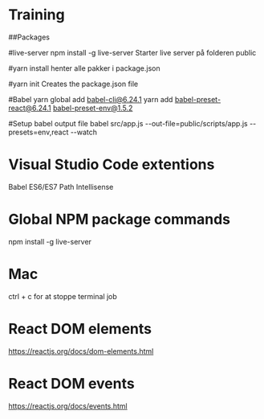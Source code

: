 # Training

##Packages

#live-server
npm install -g live-server
Starter live server på folderen public

#yarn install
henter alle pakker i package.json

#yarn init
Creates the package.json file


#Babel
yarn global add babel-cli@6.24.1
yarn add babel-preset-react@6.24.1 babel-preset-env@1.5.2

#Setup babel output file
babel src/app.js --out-file=public/scripts/app.js --presets=env,react --watch


# Visual Studio Code extentions
Babel ES6/ES7
Path Intellisense


# Global NPM package commands
npm install -g live-server


# Mac
ctrl + c for at stoppe terminal job


# React DOM elements
https://reactjs.org/docs/dom-elements.html


# React DOM events
https://reactjs.org/docs/events.html